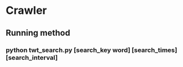 # Crawler
## Running method
### python twt_search.py [search_key word] [search_times] [search_interval]